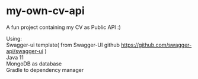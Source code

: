 # my-own-cv-api
A fun project containing my CV as Public API :)


Using: \
Swagger-ui template( from Swagger-UI github https://github.com/swagger-api/swagger-ui ) \
Java 11 \
MongoDB as database \
Gradle to dependency manager 
